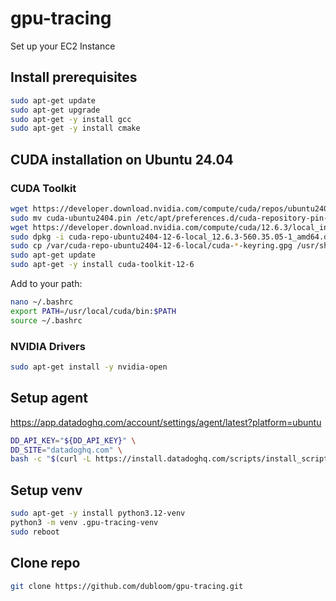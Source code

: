 # gpu-tracing

Set up your EC2 Instance 

## Install prerequisites
```bash
sudo apt-get update
sudo apt-get upgrade
sudo apt-get -y install gcc 
sudo apt-get -y install cmake
```

## CUDA installation on Ubuntu 24.04
### CUDA Toolkit
```bash
wget https://developer.download.nvidia.com/compute/cuda/repos/ubuntu2404/x86_64/cuda-ubuntu2404.pin
sudo mv cuda-ubuntu2404.pin /etc/apt/preferences.d/cuda-repository-pin-600
wget https://developer.download.nvidia.com/compute/cuda/12.6.3/local_installers/cuda-repo-ubuntu2404-12-6-local_12.6.3-560.35.05-1_amd64.deb
sudo dpkg -i cuda-repo-ubuntu2404-12-6-local_12.6.3-560.35.05-1_amd64.deb
sudo cp /var/cuda-repo-ubuntu2404-12-6-local/cuda-*-keyring.gpg /usr/share/keyrings/
sudo apt-get update
sudo apt-get -y install cuda-toolkit-12-6
```

Add to your path:
```bash
nano ~/.bashrc
export PATH=/usr/local/cuda/bin:$PATH
source ~/.bashrc
```

### NVIDIA Drivers
```bash
sudo apt-get install -y nvidia-open
```

## Setup agent
https://app.datadoghq.com/account/settings/agent/latest?platform=ubuntu
```bash
DD_API_KEY="${DD_API_KEY}" \
DD_SITE="datadoghq.com" \
bash -c "$(curl -L https://install.datadoghq.com/scripts/install_script_agent7.sh)"
```

## Setup venv
```bash
sudo apt-get -y install python3.12-venv
python3 -m venv .gpu-tracing-venv
sudo reboot
```

## Clone repo 

```bash
git clone https://github.com/dubloom/gpu-tracing.git
```